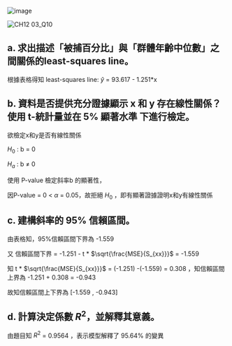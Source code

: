 ![image](https://github.com/user-attachments/assets/36830694-680c-4f74-841d-34b6eb191a5c)


![CH12 03_Q10](https://github.com/user-attachments/assets/69f29ed3-0d16-4215-b1ff-11b9a7570823)

a. 求出描述「被捕百分比」與「群體年齡中位數」之間關係的least-squares line。
---

根據表格得知 least-squares line: $\hat{y}$ = 93.617 - 1.251*x


b. 資料是否提供充分證據顯示 x 和 y 存在線性關係？使用 t-統計量並在 5% 顯著水準 下進行檢定。
---

欲檢定x和y是否有線性關係

$H_0$ : b = 0

$H_a$ : b $\ne$ 0

使用 P-value 檢定斜率b 的顯著性，

因P-value = 0 < $\alpha$ = 0.05，故拒絕 $H_0$ ，即有顯著證據證明x和y有線性關係

c. 建構斜率的 95% 信賴區間。
---

由表格知，95%信賴區間下界為 -1.559

又 信賴區間下界 = -1.251 - t * $\sqrt{\frac{MSE}{S_{xx}}}$ = -1.559

知  t * $\sqrt{\frac{MSE}{S_{xx}}}$ =   (-1.251) -(-1.559) = 0.308 ，知信賴區間 上界為 -1.251 + 0.308 = -0.943

故知信賴區間上下界為 [-1.559 , -0.943]

d. 計算決定係數 $R^2$，並解釋其意義。
---

由題目知 $R^2$ = 0.9564 ，表示模型解釋了 95.64% 的變異
